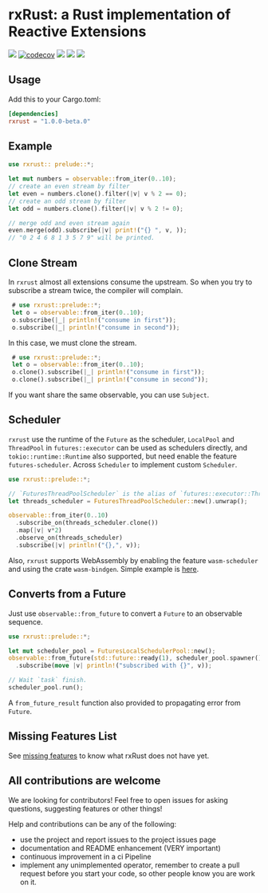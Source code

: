# rxRust: a Rust implementation of Reactive Extensions
[![](https://docs.rs/rxrust/badge.svg)](https://docs.rs/rxrust/)
[![codecov](https://codecov.io/gh/rxRust/rxRust/branch/master/graph/badge.svg)](https://codecov.io/gh/rxRust/rxRust)
![](https://github.com/rxRust/rxRust/workflows/test/badge.svg)
[![](https://img.shields.io/crates/v/rxrust.svg)](https://crates.io/crates/rxrust)
[![](https://img.shields.io/crates/d/rxrust.svg)](https://crates.io/crates/rxrust)

## Usage

Add this to your Cargo.toml:

```toml
[dependencies]
rxrust = "1.0.0-beta.0"
```

## Example 

```rust
use rxrust:: prelude::*;

let mut numbers = observable::from_iter(0..10);
// create an even stream by filter
let even = numbers.clone().filter(|v| v % 2 == 0);
// create an odd stream by filter
let odd = numbers.clone().filter(|v| v % 2 != 0);

// merge odd and even stream again
even.merge(odd).subscribe(|v| print!("{} ", v, ));
// "0 2 4 6 8 1 3 5 7 9" will be printed.

```

## Clone Stream

In `rxrust` almost all extensions consume the upstream. So when you try to subscribe a stream twice, the compiler will complain. 

```rust ignore
 # use rxrust::prelude::*;
 let o = observable::from_iter(0..10);
 o.subscribe(|_| println!("consume in first"));
 o.subscribe(|_| println!("consume in second"));
```

In this case, we must clone the stream.

```rust
 # use rxrust::prelude::*;
 let o = observable::from_iter(0..10);
 o.clone().subscribe(|_| println!("consume in first"));
 o.clone().subscribe(|_| println!("consume in second"));
```

If you want share the same observable, you can use `Subject`.

## Scheduler

`rxrust` use the runtime of the `Future` as the scheduler, `LocalPool` and `ThreadPool` in `futures::executor` can be used as schedulers directly, and `tokio::runtime::Runtime` also supported, but need enable the feature `futures-scheduler`. Across `Scheduler`  to implement custom `Scheduler`.

```rust 
use rxrust::prelude::*;

// `FuturesThreadPoolScheduler` is the alias of `futures::executor::ThreadPool`.
let threads_scheduler = FuturesThreadPoolScheduler::new().unwrap();

observable::from_iter(0..10)
  .subscribe_on(threads_scheduler.clone())
  .map(|v| v*2)
  .observe_on(threads_scheduler)
  .subscribe(|v| println!("{},", v));
```

Also, `rxrust` supports WebAssembly by enabling the feature `wasm-scheduler` and using the crate `wasm-bindgen`. Simple example is [here](https://github.com/utilForever/rxrust-with-wasm). 

## Converts from a Future

Just use `observable::from_future` to convert a `Future` to an observable sequence.

```rust
use rxrust::prelude::*;

let mut scheduler_pool = FuturesLocalSchedulerPool::new();
observable::from_future(std::future::ready(1), scheduler_pool.spawner())
  .subscribe(move |v| println!("subscribed with {}", v));

// Wait `task` finish.
scheduler_pool.run();
```

A `from_future_result` function also provided to propagating error from `Future`.

## Missing Features List
See [missing features](missing_features.md) to know what rxRust does not have yet.

## All contributions are welcome

We are looking for contributors! Feel free to open issues for asking questions, suggesting features or other things!

Help and contributions can be any of the following:

- use the project and report issues to the project issues page
- documentation and README enhancement (VERY important)
- continuous improvement in a ci Pipeline
- implement any unimplemented operator, remember to create a pull request before you start your code, so other people know you are work on it.
